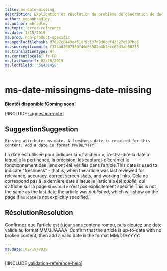 ```yaml
---
title: ms-date-missing
description: Explication et résolution du problème de génération de documents ms-date-missing
author: meganbradley
ms.author: mbradley
ms.topic: error-reference
ms.date: 1/15/2019
ms.prod: non-product-specific
ms.openlocfilehash: d7697c8449e451879c137d9d6cdf42327e597be6
ms.sourcegitcommit: f374ad2607360f46d88982b4b7ecc63d3ab08235
ms.translationtype: HT
ms.contentlocale: fr-FR
ms.lasthandoff: 02/20/2019
ms.locfileid: "56431458"
---
```

# <a name="ms-date-missing"></a><span data-ttu-id="8c71d-103">ms-date-missing</span><span class="sxs-lookup"><span data-stu-id="8c71d-103">ms-date-missing</span></span>

<span data-ttu-id="8c71d-104">**Bientôt disponible !**</span><span class="sxs-lookup"><span data-stu-id="8c71d-104">**Coming soon!**</span></span>

[!INCLUDE [suggestion-note](includes/suggestion-note.md)]

## <a name="suggestion"></a><span data-ttu-id="8c71d-105">Suggestion</span><span class="sxs-lookup"><span data-stu-id="8c71d-105">Suggestion</span></span>

`Missing attribute: ms.date. A freshness date is required for this content. Add a date in format MM/DD/YYYY.`

<span data-ttu-id="8c71d-106">La date est utilisée pour indiquer la « fraîcheur », c’est-à-dire la date à laquelle la pertinence, la précision, les captures d’écran et le fonctionnement des liens ont été vérifiés dans l’article.</span><span class="sxs-lookup"><span data-stu-id="8c71d-106">This date is used to indicate "freshness" - that is, when the article was last reviewed for relevance, accuracy, correct screen shots, and working links.</span></span> <span data-ttu-id="8c71d-107">Cela ne correspond pas à la dernière date à laquelle l’article a été *publié*, qui s’affiche sur la page si `ms.date` n’est pas explicitement spécifié.</span><span class="sxs-lookup"><span data-stu-id="8c71d-107">This is not the same as the last date the article was *published*, which will show on the page if `ms.date` is not explicitly specified.</span></span>

## <a name="resolution"></a><span data-ttu-id="8c71d-108">Résolution</span><span class="sxs-lookup"><span data-stu-id="8c71d-108">Resolution</span></span>

<span data-ttu-id="8c71d-109">Confirmez que l’article est à jour sans contenu rompu, puis ajoutez une date valide au format MM/JJ/AAAA :</span><span class="sxs-lookup"><span data-stu-id="8c71d-109">Confirm that the article is up-to-date with no broken content, then add a valid date in the format MM/DD/YYYY:</span></span>

```yml
---
ms.date: 02/19/2019
---
```

<!--make sure to add this file to your includes folder and verify the path-->
[!INCLUDE [validation-reference-help](includes/validation-reference-help.md)]

